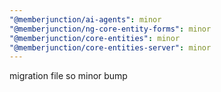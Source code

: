 ```yaml
---
"@memberjunction/ai-agents": minor
"@memberjunction/ng-core-entity-forms": minor
"@memberjunction/core-entities": minor
"@memberjunction/core-entities-server": minor
---
```


migration file so minor bump
